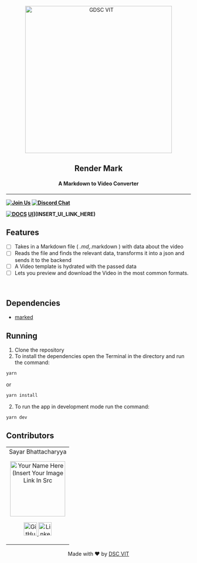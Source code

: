 <p align="center">
<a href="https://dscvit.com">
 <img width="400" src="https://user-images.githubusercontent.com/56252312/159312411-58410727-3933-4224-b43e-4e9b627838a3.png#gh-light-mode-only" alt="GDSC VIT"/>
</a>
 <h2 align="center"> Render Mark </h2>
 <h4 align="center"> A Markdown to Video Converter <h4>
</p>

---

[![Join Us](https://img.shields.io/badge/Join%20Us-Developer%20Student%20Clubs-red)](https://dsc.community.dev/vellore-institute-of-technology/)
[![Discord Chat](https://img.shields.io/discord/760928671698649098.svg)](https://discord.gg/498KVdSKWR)

[![DOCS](https://img.shields.io/badge/Documentation-see%20docs-green?style=flat-square&logo=appveyor)](INSERT_LINK_FOR_DOCS_HERE)
[UI](https://img.shields.io/badge/User%20Interface-Link%20to%20UI-orange?style=flat-square&logo=appveyor)](INSERT_UI_LINK_HERE)

## Features

- [ ] Takes in a Markdown file ( _.md,_.markdown ) with data about the video
- [ ] Reads the file and finds the relevant data, transforms it into a json and sends it to the backend
- [ ] A Video template is hydrated with the passed data
- [ ] Lets you preview and download the Video in the most common formats.

<br>

## Dependencies

- [marked](https://marked.js.org/)

## Running

1. Clone the repository
2. To install the dependencies open the Terminal in the directory and run the command:

```bash
yarn
```

or

```bash
yarn install
```

2. To run the app in development mode run the command:

```bash
yarn dev
```

## Contributors

<table>
 <tr align="center">
  <td>
  Sayar Bhattacharyya
  <p align="center">
   <img src = "https://dscvit.com/images/dsc-logo-square.svg" width="150" height="150" alt="Your Name Here (Insert Your Image Link In Src">
  </p>
   <p align="center">
    <a href = "https://github.com/SayarB">
     <img src = "http://www.iconninja.com/files/241/825/211/round-collaboration-social-github-code-circle-network-icon.svg" width="36" height = "36" alt="GitHub"/>
    </a>
    <a href = "https://www.linkedin.com/in/sayar-bhattacharyya">
     <img src = "http://www.iconninja.com/files/863/607/751/network-linkedin-social-connection-circular-circle-media-icon.svg" width="36" height="36" alt="LinkedIn"/>
    </a>
   </p>
  </td>
 </tr>
</table>

<p align="center">
 Made with ❤ by <a href="https://dscvit.com">DSC VIT</a>
</p>
